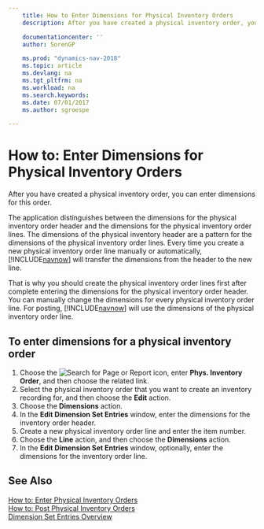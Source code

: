```yaml
---
    title: How to Enter Dimensions for Physical Inventory Orders
    description: After you have created a physical inventory order, you can enter dimensions for this order.

    documentationcenter: ''
    author: SorenGP

    ms.prod: "dynamics-nav-2018"
    ms.topic: article
    ms.devlang: na
    ms.tgt_pltfrm: na
    ms.workload: na
    ms.search.keywords:
    ms.date: 07/01/2017
    ms.author: sgroespe

---
```

# How to: Enter Dimensions for Physical Inventory Orders
After you have created a physical inventory order, you can enter dimensions for this order.  

The application distinguishes between the dimensions for the physical inventory order header and the dimensions for the physical inventory order lines. The dimensions of the physical inventory header are a pattern for the dimensions of the physical inventory order lines. Every time you create a new physical inventory order line manually or automatically, [!INCLUDE[navnow](../../includes/navnow_md.md)] will transfer the dimensions from the header to the new line.  

That is why you should create the physical inventory order lines first after complete entering the dimensions for the physical inventory order header. You can manually change the dimensions for every physical inventory order line. For posting, [!INCLUDE[navnow](../../includes/navnow_md.md)] will use the dimensions of the physical inventory order line.  

## To enter dimensions for a physical inventory order  

1.  Choose the ![Search for Page or Report](../../media/ui-search/search_small.png "Search for Page or Report icon") icon, enter **Phys. Inventory Order**, and then choose the related link.  
2.  Select the physical inventory order that you want to create an inventory recording for, and then choose the **Edit** action.  
3.  Choose the **Dimensions** action.  
4.  In the **Edit Dimension Set Entries** window, enter the dimensions for the inventory order header.  
5.  Create a new physical inventory order line and enter the item number.  
6.  Choose the **Line** action, and then choose the **Dimensions** action.  
7.  In the **Edit Dimension Set Entries** window, optionally, enter the dimensions for the inventory order line.  

## See Also  
 [How to: Enter Physical Inventory Orders](how-to-enter-physical-inventory-orders.md)   
 [How to: Post Physical Inventory Orders](how-to-post-physical-inventory-orders.md)   
 [Dimension Set Entries Overview](../../design-details-dimension-set-entries-overview.md)

